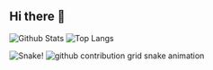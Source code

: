 ## Hi there 👋

<!--
**didi514354875/didi514354875** is a ✨ _special_ ✨ repository because its `README.md` (this file) appears on your GitHub profile.

Here are some ideas to get you started:

- 🔭 I’m currently working on ...
- 🌱 I’m currently learning ...
- 👯 I’m looking to collaborate on ...
- 🤔 I’m looking for help with ...
- 💬 Ask me about ...
- 📫 How to reach me: ...
- 😄 Pronouns: ...
- ⚡ Fun fact: ...
-->
![Github Stats](https://github-readme-stats.vercel.app/api?username=didi514354875&show_icons=true&theme=dark&count_private=true)
![Top Langs](https://github-readme-stats.vercel.app/api/top-langs/?username=didi514354875&layout=compact&theme=tokyonight)

![Snake!](https://raw.githubusercontent.com/didi514354875/didi514354875/main/assets/github-contribution-grid-snake.svg)
<picture>
  <source media="(prefers-color-scheme: dark)" srcset="https://raw.githubusercontent.com/didi514354875/didi514354875/main/asset/github-contribution-grid-snake-dark.svg">
  <source media="(prefers-color-scheme: light)" srcset="https://raw.githubusercontent.com/didi514354875/didi514354875/main/asset/github-contribution-grid-snake.svg">
  <img alt="github contribution grid snake animation" src="https://raw.githubusercontent.com/didi514354875/didi514354875/main/asset/github-contribution-grid-snake.svg">
</picture>
